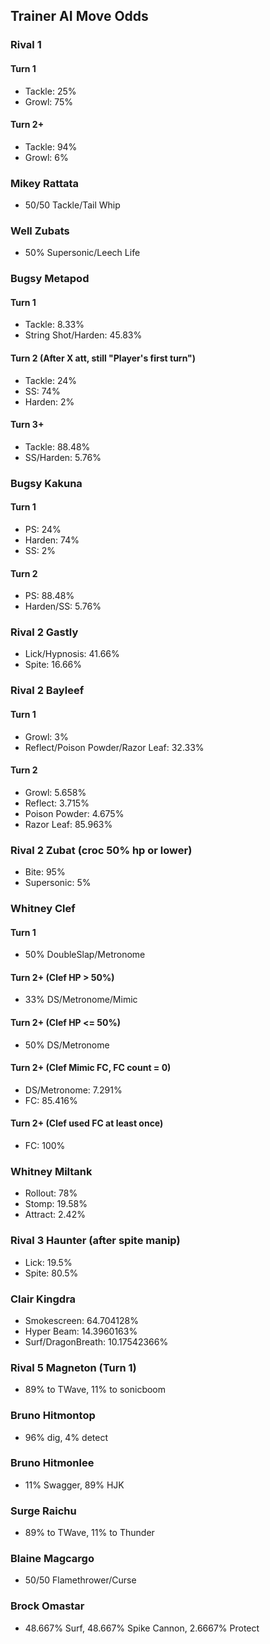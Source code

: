 ## Trainer AI Move Odds

### Rival 1

#### Turn 1
- Tackle: 25%
- Growl: 75%

#### Turn 2+
- Tackle: 94%
- Growl: 6%

### Mikey Rattata
- 50/50 Tackle/Tail Whip

### Well Zubats
- 50% Supersonic/Leech Life

### Bugsy Metapod

#### Turn 1
- Tackle: 8.33%
- String Shot/Harden: 45.83%

#### Turn 2 (After X att, still "Player's first turn")
- Tackle: 24%
- SS: 74%
- Harden: 2%

#### Turn 3+
- Tackle: 88.48%
- SS/Harden: 5.76%

### Bugsy Kakuna

#### Turn 1
- PS: 24%
- Harden: 74%
- SS: 2%

#### Turn 2
- PS: 88.48%
- Harden/SS: 5.76%

### Rival 2 Gastly
- Lick/Hypnosis: 41.66%
- Spite: 16.66%

### Rival 2 Bayleef

#### Turn 1
- Growl: 3%
- Reflect/Poison Powder/Razor Leaf: 32.33%

#### Turn 2
- Growl: 5.658%
- Reflect: 3.715%
- Poison Powder: 4.675%
- Razor Leaf: 85.963%

### Rival 2 Zubat (croc 50% hp or lower)
- Bite: 95%
- Supersonic: 5%

### Whitney Clef

#### Turn 1
- 50% DoubleSlap/Metronome

#### Turn 2+ (Clef HP > 50%)
- 33% DS/Metronome/Mimic

#### Turn 2+ (Clef HP <= 50%)
- 50% DS/Metronome

#### Turn 2+ (Clef Mimic FC, FC count = 0)
- DS/Metronome: 7.291%
- FC: 85.416%

#### Turn 2+ (Clef used FC at least once)
- FC: 100%

### Whitney Miltank
- Rollout: 78%
- Stomp: 19.58%
- Attract: 2.42%

### Rival 3 Haunter (after spite manip)
- Lick: 19.5%
- Spite: 80.5%

### Clair Kingdra
- Smokescreen: 64.704128%
- Hyper Beam: 14.3960163%
- Surf/DragonBreath: 10.17542366%

### Rival 5 Magneton (Turn 1)
- 89% to TWave, 11% to sonicboom

### Bruno Hitmontop
- 96% dig, 4% detect

### Bruno Hitmonlee
- 11% Swagger, 89% HJK

### Surge Raichu
- 89% to TWave, 11% to Thunder

### Blaine Magcargo
- 50/50 Flamethrower/Curse

### Brock Omastar
- 48.667% Surf, 48.667% Spike Cannon, 2.6667% Protect
